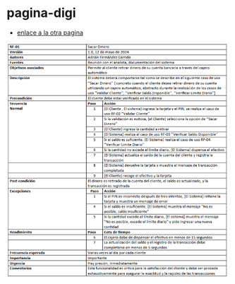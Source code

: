 # pagina-digi

* [enlace a la otra pagina](otro.md)

![Descripcion de la imagen](assets/Plantilla-Sacar-Dinero.png)
